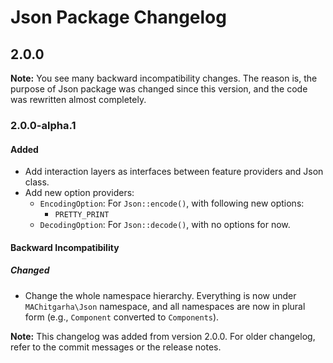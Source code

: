 # Json Package Changelog

## 2.0.0

**Note:** You see many backward incompatibility changes. The reason is, the purpose of Json package was changed since this version, and the code was rewritten almost completely.

### 2.0.0-alpha.1

#### Added

-   Add interaction layers as interfaces between feature providers and Json class.
-   Add new option providers:
    -   `EncodingOption`: For `Json::encode()`, with following new options:
        -   `PRETTY_PRINT`
    -   `DecodingOption`: For `Json::decode()`, with no options for now.

#### Backward Incompatibility

##### Changed

-   Change the whole namespace hierarchy. Everything is now under `MAChitgarha\Json` namespace, and all namespaces are now in plural form (e.g., `Component` converted to `Components`).

**Note:** This changelog was added from version 2.0.0. For older changelog, refer to the commit messages or the release notes.
